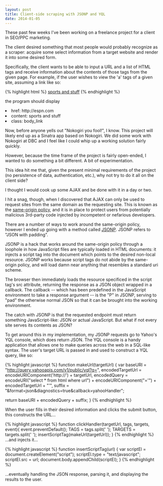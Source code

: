 ```yaml
---
layout: post
title: Client-side scraping with JSONP and YQL
date: 2014-01-05
---
```


These past few weeks I've been working on a freelance project for a
client in SEO/PPC marketing.

The client desired something that most people would probably recognize as a
scraper: acquire some select information from a target website and render it into
some desired form.

Specifically, the client wants to be able to input a URL and a list of HTML tags
and receive information about the contents of those tags from the given page.
For example, if the user wishes to view the 'a' tags of a given site, assuming a
link like so:

{% highlight html %}
<a href="http://espn.com" class="body_link">sports and stuff</a>
{% endhighlight %}

the program should display
<li>href: http://espn.com</li>
<li>content: sports and stuff</li>
<li>class: body_link</li>

Now, before anyone yells out "Nokogiri you fool!", I know. This
project will likely end up as a Sinatra app based on Nokogiri. We did some work
with Nokogiri at DBC and I feel like I could whip up a working solution fairly
quickly.

However, because the time frame of the project is fairly open-ended, I wanted to
do something a bit different. A bit of experimentation.

This idea hit me that, given the present minimal requirements of the project (no
persistence of data, authentication, etc.), why not try to do
it all on the client side?

I thought I would cook up some AJAX and be done with it in a day or two.

I hit a snag, though, when I discovered that AJAX can only be used to request
sites from the same domain as the requesting site. This is known as the
[same-origin policy](http://en.m.wikipedia.org/wiki/Same-origin_policy), and it is in
place to protect users from potentially malicious 3rd-party code injected by
incompetent or nefarious developers.

There are a number of ways to work around the same-origin policy, however I
ended up going with a method called
[JSONP](http://en.m.wikipedia.org/wiki/JSONP). JSONP refers to "JSON with
padding".

JSONP is a hack that works around the same-origin policy through a loophole in
how JavaScript files are typically loaded in HTML documents: it injects a
script tag into the document which points to the desired
non-local resource. JSONP works because script tags do not abide by the
same-origin policy, and will load damn near anything that resembles a standard
uri scheme.

The browser then immediately loads the resource specificed in the script
tag's src attribute, returning the response as a JSON object wrapped in a callback.
The callback -- which has been predefined in the JavaScript environment to take a response
argument -- is the "P" in JSONP, serving to "pad" the otherwise normal JSON so that it can
be brought into the working environment.

The catch with JSONP is that the requested endpoint must return something
JavaScript-like: JSON or actual JavaScript. But what
if not every site serves its contents as JSON?

To get around this in my implementation, my JSONP requests go to Yahoo's YQL console,
which does return JSON. The YQL console is a handy application that allows one to make
queries across the web in a SQL-like syntax. The user's target URL is passed in and
used to construct a YQL query, like so:

{% highlight javascript %}
function makeUrl(targetUrl) {
  var baseURI          = "http://query.yahooapis.com/v1/public/yql?q=",
      encodedTargetUrl = encodeURIComponent('http://') + targetUrl,
      encodedQuery     = encodeURI("select * from html where url")
                         + encodeURIComponent("='") + encodedTargetUrl + "\'",
      suffix           = "&format=json&diagnostics=true&callback=yahooHandler";

  return baseURI + encodedQuery + suffix;
}
{% endhighlight %}

When the user fills in their desired information and clicks the submit button,
this constructs the URL...

{% highlight javascript %}
function clickHandler(targetUrl, tags, targets, event){
  event.preventDefault();
  TAGS = tags.split(' ');
  TARGETS = targets.split(' ');
  insertScriptTag(makeUrl(targetUrl));
}
{% endhighlight %}
...and injects it...

{% highlight javascript  %}
function insertScriptTag(url) {
  var scriptEl  = document.createElement("script");
  scriptEl.type = "text/javascript";
  scriptEl.src  = url;
  document.body.appendChild(scriptEl);
}
{% endhighlight %}

...eventually handling the JSON response, parsing it, and displaying the
results to the user.
